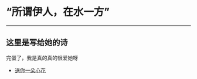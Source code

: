 # “所谓伊人，在水一方”
***
## 这里是写给她的诗
完蛋了，我是真的真的很爱她呀
<!-- <center>危险，要深陷其中了！</center> -->
* [送你一朵心花]()
<!-- * []() -->